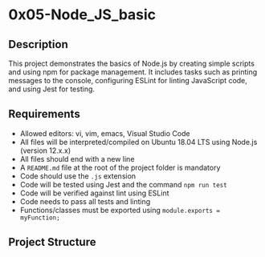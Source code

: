 # 0x05-Node_JS_basic

## Description
This project demonstrates the basics of Node.js by creating simple scripts and using npm for package management. It includes tasks such as printing messages to the console, configuring ESLint for linting JavaScript code, and using Jest for testing.

## Requirements
- Allowed editors: vi, vim, emacs, Visual Studio Code
- All files will be interpreted/compiled on Ubuntu 18.04 LTS using Node.js (version 12.x.x)
- All files should end with a new line
- A `README.md` file at the root of the project folder is mandatory
- Code should use the `.js` extension
- Code will be tested using Jest and the command `npm run test`
- Code will be verified against lint using ESLint
- Code needs to pass all tests and linting
- Functions/classes must be exported using `module.exports = myFunction;`

## Project Structure
